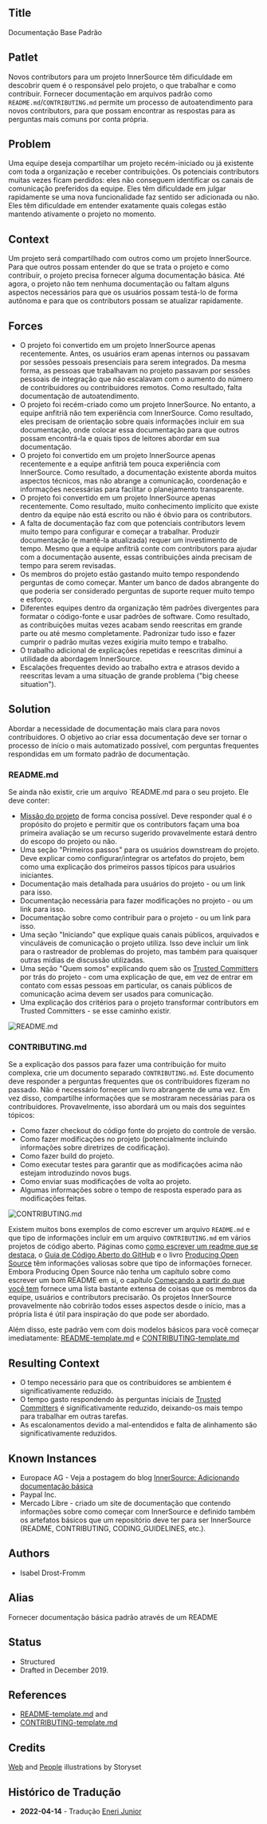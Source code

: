 ## Title

Documentação Base Padrão

## Patlet

Novos contributors para um projeto InnerSource têm dificuldade em descobrir quem é o responsável pelo projeto, o que trabalhar e como contribuir. Fornecer documentação em arquivos padrão como `README.md`/`CONTRIBUTING.md` permite um processo de autoatendimento para novos contributors, para que possam encontrar as respostas para as perguntas mais comuns por conta própria.

## Problem

Uma equipe deseja compartilhar um projeto recém-iniciado ou já existente com toda a organização e receber contribuições. Os potenciais contributors muitas vezes ficam perdidos: eles não conseguem identificar os canais de comunicação preferidos da equipe. Eles têm dificuldade em julgar rapidamente se uma nova funcionalidade faz sentido ser adicionada ou não. Eles têm dificuldade em entender exatamente quais colegas estão mantendo ativamente o projeto no momento.

## Context

Um projeto será compartilhado com outros como um projeto InnerSource. Para que outros possam entender do que se trata o projeto e como contribuir, o projeto precisa fornecer alguma documentação básica. Até agora, o projeto não tem nenhuma documentação ou faltam alguns aspectos necessários para que os usuários possam testá-lo de forma autônoma e para que os contributors possam se atualizar rapidamente.

## Forces

- O projeto foi convertido em um projeto InnerSource apenas recentemente. Antes, os usuários eram apenas internos ou passavam por sessões pessoais presenciais para serem integrados. Da mesma forma, as pessoas que trabalhavam no projeto passavam por sessões pessoais de integração que não escalavam com o aumento do número de contribuidores ou contribuidores remotos. Como resultado, falta documentação de autoatendimento.
- O projeto foi recém-criado como um projeto InnerSource. No entanto, a equipe anfitriã não tem experiência com InnerSource. Como resultado, eles precisam de orientação sobre quais informações incluir em sua documentação, onde colocar essa documentação para que outros possam encontrá-la e quais tipos de leitores abordar em sua documentação.
- O projeto foi convertido em um projeto InnerSource apenas recentemente e a equipe anfitriã tem pouca experiência com InnerSource. Como resultado, a documentação existente aborda muitos aspectos técnicos, mas não abrange a comunicação, coordenação e informações necessárias para facilitar o planejamento transparente.
- O projeto foi convertido em um projeto InnerSource apenas recentemente. Como resultado, muito conhecimento implícito que existe dentro da equipe não está escrito ou não é óbvio para os contributors.
- A falta de documentação faz com que potenciais contributors levem muito tempo para configurar e começar a trabalhar. Produzir documentação (e mantê-la atualizada) requer um investimento de tempo. Mesmo que a equipe anfitriã conte com contributors para ajudar com a documentação ausente, essas contribuições ainda precisam de tempo para serem revisadas.
- Os membros do projeto estão gastando muito tempo respondendo perguntas de como começar. Manter um banco de dados abrangente do que poderia ser considerado perguntas de suporte requer muito tempo e esforço.
- Diferentes equipes dentro da organização têm padrões divergentes para formatar o código-fonte e usar padrões de software. Como resultado, as contribuições muitas vezes acabam sendo reescritas em grande parte ou até mesmo completamente. Padronizar tudo isso e fazer cumprir o padrão muitas vezes exigiria muito tempo e trabalho.
- O trabalho adicional de explicações repetidas e reescritas diminui a utilidade da abordagem InnerSource.
- Escalações frequentes devido ao trabalho extra e atrasos devido a reescritas levam a uma situação de grande problema ("big cheese situation").

## Solution

Abordar a necessidade de documentação mais clara para novos contribuidores. O objetivo ao criar essa documentação deve ser tornar o processo de início o mais automatizado possível, com perguntas frequentes respondidas em um formato padrão de documentação.

### README.md

Se ainda não existir, crie um arquivo `README.md para o seu projeto. Ele deve conter:

* [Missão do projeto](https://producingoss.com/en/producingoss.html#mission-statement) de forma concisa possível. Deve responder qual é o propósito do projeto e permitir que os contributors façam uma boa primeira avaliação se um recurso sugerido provavelmente estará dentro do escopo do projeto ou não.
* Uma seção "Primeiros passos" para os usuários downstream do projeto. Deve explicar como configurar/integrar os artefatos do projeto, bem como uma explicação dos primeiros passos típicos para usuários iniciantes.
* Documentação mais detalhada para usuários do projeto - ou um link para isso.
* Documentação necessária para fazer modificações no projeto - ou um link para isso.
* Documentação sobre como contribuir para o projeto - ou um link para isso.
* Uma seção "Iniciando" que explique quais canais públicos, arquivados e vinculáveis de comunicação o projeto utiliza. Isso deve incluir um link para o rastreador de problemas do projeto, mas também para quaisquer outras mídias de discussão utilizadas.
* Uma seção "Quem somos" explicando quem são os [Trusted Committers](../trusted-committer.md) por trás do projeto - com uma explicação de que, em vez de entrar em contato com essas pessoas em particular, os canais públicos de comunicação acima devem ser usados para comunicação.
* Uma explicação dos critérios para o projeto transformar contributors em Trusted Committers - se esse caminho existir.


![README.md](../../../assets/img/standard-base-documentation/README-for-users.png)

### CONTRIBUTING.md

Se a explicação dos passos para fazer uma contribuição for muito complexa, crie um documento separado `CONTRIBUTING.md`. Este documento deve responder a perguntas frequentes que os contribuidores fizeram no passado. Não é necessário fornecer um livro abrangente de uma vez. Em vez disso, compartilhe informações que se mostraram necessárias para os contribuidores. Provavelmente, isso abordará um ou mais dos seguintes tópicos:

* Como fazer checkout do código fonte do projeto do controle de versão.
* Como fazer modificações no projeto (potencialmente incluindo informações sobre diretrizes de codificação).
* Como fazer build do projeto.
* Como executar testes para garantir que as modificações acima não estejam introduzindo novos bugs.
* Como enviar suas modificações de volta ao projeto.
* Algumas informações sobre o tempo de resposta esperado para as modificações feitas.

![CONTRIBUTING.md](../../../assets/img/standard-base-documentation/CONTRIBUTING-for-contributors.png)

Existem muitos bons exemplos de como escrever um arquivo `README.md` e que tipo de informações incluir em um arquivo `CONTRIBUTING.md` em vários projetos de código aberto. Páginas como [como escrever um readme que se destaca](https://m.dotdev.co/how-to-write-a-readme-that-rocks-bc29f279611a), o [Guia de Código Aberto do GitHub](https://opensource.guide/) e o livro [Producing Open Source](https://producingoss.com/en/producingoss.html) têm informações valiosas sobre que tipo de informações fornecer. Embora Producing Open Source não tenha um capítulo sobre como escrever um bom README em si, o capítulo [Começando a partir do que você tem](https://producingoss.com/en/producingoss.html#starting-from-what-you-have) fornece uma lista bastante extensa de coisas que os membros da equipe, usuários e contributors precisarão. Os projetos InnerSource provavelmente não cobrirão todos esses aspectos desde o início, mas a própria lista é útil para inspiração do que pode ser abordado.


Além disso, este padrão vem com dois modelos básicos para você começar imediatamente: [README-template.md](templates/README-template.md) e [CONTRIBUTING-template.md](templates/CONTRIBUTING-template.md)


## Resulting Context

* O tempo necessário para que os contribuidores se ambientem é significativamente reduzido.
* O tempo gasto respondendo às perguntas iniciais de [Trusted Committers](../trusted-committer.md) é significativamente reduzido, deixando-os mais tempo para trabalhar em outras tarefas.
* As escalonamentos devido a mal-entendidos e falta de alinhamento são significativamente reduzidos.

## Known Instances

* Europace AG - Veja a postagem do blog [InnerSource: Adicionando documentação básica](https://tech.europace.de/post/innersource-base-documentation/)
* Paypal Inc.
* Mercado Libre - criado um site de documentação que contendo informações sobre como começar com InnerSource e definido também os artefatos básicos que um repositório deve ter para ser InnerSource (README, CONTRIBUTING, CODING_GUIDELINES, etc.).

## Authors

* Isabel Drost-Fromm

## Alias

Fornecer documentação básica padrão através de um README

## Status

* Structured
* Drafted in December 2019.

## References

* [README-template.md](templates/README-template.md) and
* [CONTRIBUTING-template.md](templates/CONTRIBUTING-template.md)

## Credits

[Web](https://storyset.com/web) and [People](https://storyset.com/people) illustrations by Storyset

## Histórico de Tradução 

- **2022-04-14** - Tradução [Eneri Junior](https://github.com/jrcosta)
